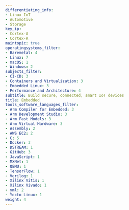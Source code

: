 ```yaml
---
differentiating_info:
- Linux IoT
- Automotive
- Storage
key_ip:
- Cortex-A
- Cortex-R
maintopic: true
operatingsystems_filter:
- Baremetal: 4
- Linux: 7
- macOS: 1
- Windows: 2
subjects_filter:
- CI-CD: 3
- Containers and Virtualization: 3
- Embedded Linux: 3
- Performance and Architecture: 4
subtitle: Build secure, connected, smart IoT devices
title: Embedded
tools_software_languages_filter:
- Arm Compiler for Embedded: 3
- Arm Development Studio: 3
- Arm Fast Models: 3
- Arm Virtual Hardware: 3
- Assembly: 2
- AWS EC2: 2
- C: 5
- Docker: 3
- DSTREAM: 1
- GitHub: 3
- JavaScript: 1
- MXNet: 1
- QEMU: 1
- TensorFlow: 1
- Verilog: 1
- Xilinx Vitis: 1
- Xilinx Vivado: 1
- yml: 2
- Yocto Linux: 1
weight: 4
---
```

